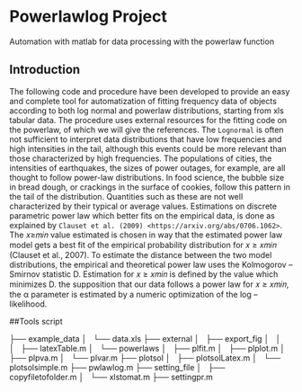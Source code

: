 # Powerlawlog Project
Automation with matlab for data processing with the powerlaw function

## Introduction

The following code and procedure have been developed to provide an easy and complete tool for automatization of fitting frequency data of objects according to both log normal and powerlaw distributions, starting from xls tabular data. The procedure uses external resources for the fitting code on the powerlaw, of which we will give the references. The ``Lognormal`` is often not sufficient to interpret data distributions that have low frequencies and high intensities in the tail, although this events could be more relevant than those characterized by high frequencies. The populations of cities, the intensities of earthquakes, the sizes of power outages, for example, are all thought to follow power-law distributions. In food science, the bubble size in bread dough, or crackings in the surface of cookies, follow this pattern in the tail of the distribution. Quantities such as these are not well characterized by their typical or average values. Estimations on discrete parametric power law which better fits on the empirical data, is done as explained by `Clauset et al. (2009) <https://arxiv.org/abs/0706.1062>`. The 𝑥≥𝑚𝑖𝑛 value estimated is chosen in way that the estimated power law model gets a best fit of the empirical probability distribution for 𝑥 ≥ 𝑥𝑚𝑖𝑛 (Clauset et al., 2007). To estimate the distance between the two model distributions, the empirical and theoretical power law uses the Kolmogorov – Smirnov statistic D. Estimation for 𝑥 ≥ 𝑥𝑚𝑖𝑛 is defined by the value which minimizes D. the supposition that our data follows a power law for 𝑥 ≥ 𝑥𝑚𝑖𝑛, the α parameter is estimated by a numeric optimization of the log – likelihood. 

##Tools script

├── example_data
│   └── data.xls
├── external
│   ├── export_fig
│   │   
│   ├── latexTable.m
│   └── powerlaws
│       ├── plfit.m
│       ├── plplot.m
│       ├── plpva.m
│       └── plvar.m
├── plotsol
│   ├── plotsolLatex.m
│   └── plotsolsimple.m
├── pwlawlog.m
├── setting_file
│   ├── copyfiletofolder.m
│   └── xlstomat.m
├── settingpr.m
